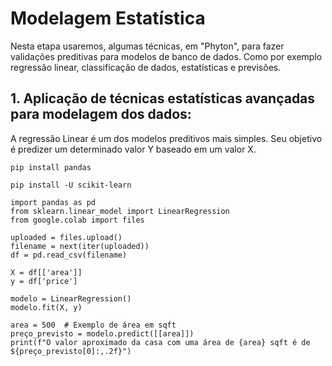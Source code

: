 # Modelagem Estatística

Nesta etapa usaremos, algumas técnicas, em "Phyton", para fazer validações preditivas para modelos de banco de dados. Como por exemplo regressão linear, classificação de dados, estatísticas e previsões.

## 1. Aplicação de técnicas estatísticas avançadas para modelagem dos dados:

A regressão Linear é um dos modelos preditivos mais simples. Seu objetivo é predizer um determinado valor Y baseado em um valor X.


```phyton
pip install pandas

pip install -U scikit-learn

import pandas as pd
from sklearn.linear_model import LinearRegression
from google.colab import files

uploaded = files.upload()
filename = next(iter(uploaded))
df = pd.read_csv(filename)

X = df[['area']]
y = df['price']

modelo = LinearRegression()
modelo.fit(X, y)

area = 500  # Exemplo de área em sqft
preço_previsto = modelo.predict([[area]])
print(f"O valor aproximado da casa com uma área de {area} sqft é de ${preço_previsto[0]:,.2f}")
